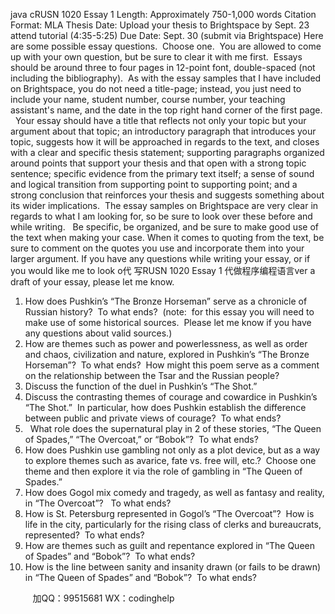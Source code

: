 java cRUSN 1020 Essay 1 
Length: Approximately 750-1,000 words
Citation Format: MLA
Thesis Date: Upload your thesis to Brightspace by Sept. 23 attend tutorial (4:35-5:25)
Due Date:  Sept. 30 (submit via Brightspace)
Here are some possible essay questions.  Choose one.  You are allowed to come up with your own question, but be sure to clear it with me first.  Essays should be around three to four pages in 12-point font, double-spaced (not including the bibliography).  As with the essay samples that I have included on Brightspace, you do not need a title-page; instead, you just need to include your name, student number, course number, your teaching assistant's name, and the date in the top right hand corner of the first page.  
Your essay should have a title that reflects not only your topic but your argument about that topic; an introductory paragraph that introduces your topic, suggests how it will be approached in regards to the text, and closes with a clear and specific thesis statement; supporting paragraphs organized around points that support your thesis and that open with a strong topic sentence; specific evidence from the primary text itself; a sense of sound and logical transition from supporting point to supporting point; and a strong conclusion that reinforces your thesis and suggests something about its wider implications.  The essay samples on Brightspace are very clear in regards to what I am looking for, so be sure to look over these before and while writing.  
Be specific, be organized, and be sure to make good use of the text when making your case. When it comes to quoting from the text, be sure to comment on the quotes you use and incorporate them into your larger argument. If you have any questions while writing your essay, or if you would like me to look o代 写RUSN 1020 Essay 1
代做程序编程语言ver a draft of your essay, please let me know.
1.	How does Pushkin’s “The Bronze Horseman” serve as a chronicle of Russian history?  To 
what ends?  (note:  for this essay you will need to make use of some historical sources.  Please let me know if you have any questions about valid sources.)
2. 	How are themes such as power and powerlessness, as well as order and chaos, civilization and 
nature, explored in Pushkin’s “The Bronze Horseman”?  To what ends?  How might this poem serve as a comment on the relationship between the Tsar and the Russian people?
3.	Discuss the function of the duel in Pushkin’s “The Shot.”
4.	Discuss the contrasting themes of courage and cowardice in Pushkin’s “The Shot.”  In 
particular, how does Pushkin establish the difference between public and private views of courage?  To what ends?
5.  	What role does the supernatural play in 2 of these stories, “The Queen of Spades,” “The 
Overcoat,” or “Bobok”?  To what ends?
6.	How does Pushkin use gambling not only as a plot device, but as a way to explore themes such 
as avarice, fate vs. free will, etc.?  Choose one theme and then explore it via the role of gambling in “The Queen of Spades.”
7.	How does Gogol mix comedy and tragedy, as well as fantasy and reality, in “The Overcoat”?  
To what ends?
8.	How is St. Petersburg represented in Gogol’s “The Overcoat”?  How is life in the city, 
particularly for the rising class of clerks and bureaucrats, represented?  To what ends?
9.	How are themes such as guilt and repentance explored in “The Queen of Spades” and 
“Bobok”?  To what ends?
10.	How is the line between sanity and insanity drawn (or fails to be drawn) in “The Queen of 
Spades” and “Bobok”?  To what ends?



         
加QQ：99515681  WX：codinghelp
